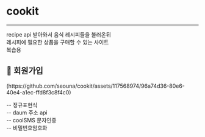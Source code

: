 # cookit
<hr>
<p>
recipe api 받아와서 음식 레시피들을 불러온뒤 <br>
레시피에 필요한 상품을 구매할 수 있는 사이트 <br>
복습용
</p>


<h2> 📑 회원가입</h2>
(https://github.com/seouna/cookit/assets/117568974/96a74d36-80e6-40e4-a1ec-ffd8f3c8f4c0)


<p>
  -- 정규표현식 <br>
  -- daum 주소 api <br>
  -- coolSMS 문자인증 <br>
  -- 비밀번호암호화
</p>
